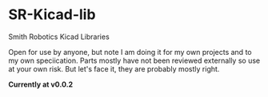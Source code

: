 # SR-Kicad-lib
 Smith Robotics Kicad Libraries

 Open for use by anyone, but note I am doing it for my own projects and to my own speciication. Parts mostly have not been reviewed externally so use at your own risk. But let's face it, they are probably mostly right.

**Currently at v0.0.2**